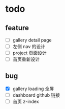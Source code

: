 # todo

## feature

-   [ ] gallery detail page
-   [ ] 左侧 nav 的设计
-   [ ] project 页面设计
-   [ ] 首页重新设计

## bug

-   [x] gallery loading 全屏
-   [ ] dashboard github 链接
-   [ ] 首页 z-index
